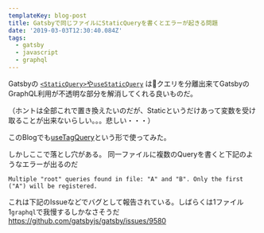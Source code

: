 ```yaml
---
templateKey: blog-post
title: Gatsbyで同じファイルにStaticQueryを書くとエラーが起きる問題
date: '2019-03-03T12:30:40.084Z'
tags:
  - gatsby
  - javascript
  - graphql
---
```


Gatsbyの [`<StaticQuery>`や`useStaticQuery`](https://www.gatsbyjs.org/docs/static-query/) はクエリを分離出来てGatsbyのGraphQL利用が不透明な部分を解消してくれる良いものだ。

（ホントは全部これで置き換えたいのだが、Staticというだけあって変数を受け取ることが出来ないらしい。。。悲しい・・・）

このBlogでも[useTagQuery](https://github.com/terrierscript/blog.terrier.dev/blob/1f6bd77a994a87ea9b9d759cd3a3e82dc83c18a3/src/hooks/useTagQuery.ts#L3-L28)という形で使ってみた。

しかしここで落とし穴がある。
同一ファイルに複数のQueryを書くと下記のようなエラーが出るのだ

```
Multiple "root" queries found in file: "A" and "B". Only the first ("A") will be registered.
```

これは下記のIssueなどでバグとして報告されている。しばらくは1ファイル1`graphql`で我慢するしかなさそうだ
https://github.com/gatsbyjs/gatsby/issues/9580